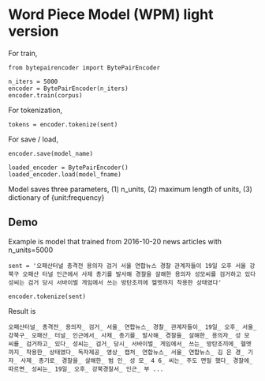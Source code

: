 # Word Piece Model (WPM) light version

For train, 

	from bytepairencoder import BytePairEncoder

	n_iters = 5000
	encoder = BytePairEncoder(n_iters)
	encoder.train(corpus)

For tokenization, 

	tokens = encoder.tokenize(sent)

For save / load, 

	encoder.save(model_name)

	loaded_encoder = BytePairEncoder()
	loaded_encoder.load(model_fname)

Model saves three parameters, (1) n_units, (2) maximum length of units, (3) dictionary of {unit:frequency}

## Demo

Example is model that trained from 2016-10-20 news articles with n_units=5000

	sent = '오패산터널 총격전 용의자 검거 서울 연합뉴스 경찰 관계자들이 19일 오후 서울 강북구 오패산 터널 인근에서 사제 총기를 발사해 경찰을 살해한 용의자 성모씨를 검거하고 있다 성씨는 검거 당시 서바이벌 게임에서 쓰는 방탄조끼에 헬멧까지 착용한 상태였다'

	encoder.tokenize(sent)

Result is

	오패산터널_ 총격전_ 용의자_ 검거_ 서울_ 연합뉴스_ 경찰_ 관계자들이_ 19일_ 오후_ 서울_ 강북구_ 오패산_ 터널_ 인근에서_ 사제_ 총기를_ 발사해_ 경찰을_ 살해한_ 용의자_ 성 모 씨를_ 검거하고_ 있다_ 성씨는_ 검거_ 당시_ 서바이벌_ 게임에서_ 쓰는_ 방탄조끼에_ 헬멧까지_ 착용한_ 상태였다_ 독자제공_ 영상_ 캡처_ 연합뉴스_ 서울_ 연합뉴스_ 김 은 경_ 기자_ 사제_ 총기로_ 경찰을_ 살해한_ 범 인_ 성 모_ 4 6_ 씨는_ 주도 면밀 했다_ 경찰에_ 따르면_ 성씨는_ 19일_ 오후_ 강북경찰서_ 인근_ 부 ...
